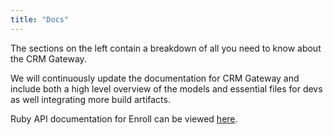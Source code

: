 ```yaml
---
title: "Docs"
---
```


The sections on the left contain a breakdown of all you need to know about the CRM Gateway.

We will continuously update the documentation for CRM Gateway and include both a high level overview of the models and essential files for devs as well integrating more build artifacts.

Ruby API documentation for Enroll can be viewed [here](/yard).
